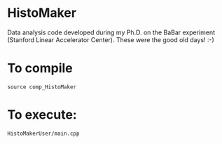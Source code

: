 # HistoMaker
Data analysis code developed during my Ph.D. on the BaBar experiment (Stanford Linear Accelerator Center). These were the good old days!  :-)

# To compile
```source comp_HistoMaker```

# To execute:
```HistoMakerUser/main.cpp```

